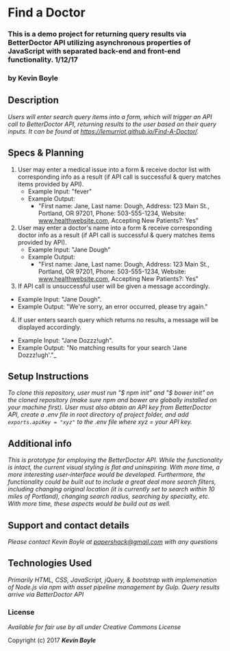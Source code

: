 # Find a Doctor
### This is a demo project for returning query results via BetterDoctor API utilizing asynchronous properties of JavaScript with separated back-end and front-end functionality. 1/12/17
### by **Kevin Boyle**

## Description

_Users will enter search query items into a form, which will trigger an API call to BetterDoctor API, returning results to the user based on their query inputs. It can be found at https://lemurriot.github.io/Find-A-Doctor/._


## Specs & Planning

1. User may enter a medical issue into a form & receive doctor list with corresponding info as a result (if API call is successful & query matches items provided by API).
    * Example Input: "fever"
    * Example Output:
        - "First name: Jane,
           Last name: Dough,
           Address: 123 Main St., Portland, OR 97201,
           Phone: 503-555-1234,
           Website: www.healthwebsite.com,
           Accepting New Patients?: Yes"
2. User may enter a doctor's name into a form & receive corresponding doctor info as a result (if API call is successful & query matches items provided by API).
    * Example Input: "Jane Dough"
    * Example Output:
        - "First name: Jane,
           Last name: Dough,
           Address: 123 Main St., Portland, OR 97201,
           Phone: 503-555-1234,
           Website: www.healthwebsite.com,
           Accepting New Patients?: Yes"
3. If API call is unsuccessful user will be given a message accordingly.
  * Example Input: "Jane Dough".
  * Example Output: "We're sorry, an error occurred, please try again."
4. If user enters search query which returns no results, a message will be displayed accordingly.
  * Example Input: "Jane Dozzz!ugh".
  * Example Output: "No matching results for your search 'Jane Dozzz!ugh'."_



## Setup Instructions
_To clone this repository, user must run "$ npm init" and "$ bower init" on the cloned repository (make sure npm and bower are globally installed on your machine first). User must also obtain an API key from BetterDoctor API, create a .env file in root directory of project folder, and add `exports.apiKey = "xyz"` to the .env file where xyz = your API key._

## Additional info
_This is prototype for employing the BetterDoctor API. While the functionality is intact, the current visual styling is flat and uninspiring. With more time, a more interesting user-interface would be developed. Furthermore, the functionality could be built out to include a great deal more search filters, including changing original location (it is currently set to search within 10 miles of Portland), changing search radius, searching by specialty, etc. With more time, these aspects would be build out as well._


## Support and contact details

_Please contact Kevin Boyle at papershack@gmail.com with any questions_

## Technologies Used

_Primarily HTML, CSS, JavaScript, jQuery, & bootstrap with implemenation of Node.js via npm with asset pipeline management by Gulp. Query results arrive via BetterDoctor API_

### License

*Available for fair use by all under Creative Commons License*

Copyright (c) 2017 **_Kevin Boyle_**
